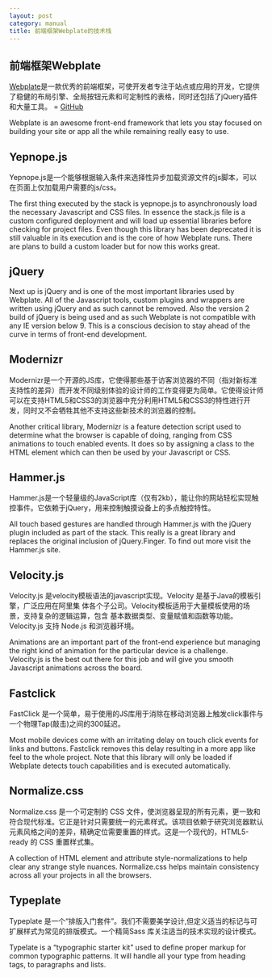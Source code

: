 ```yaml
---
layout: post
category: manual
title: 前端框架Webplate的技术栈
---
```


## 前端框架Webplate ##

[Webplate](http://getwebplate.com/)是一款优秀的前端框架，可使开发者专注于站点或应用的开发，它提供了稳健的布局引擎、全局按钮元素和可定制性的表格，同时还包括了jQuery插件和大量工具。 = [GitHub](https://github.com/chrishumboldt/webplate)

Webplate is an awesome front-end framework that lets you stay focused on building your site or app all the while remaining really easy to use.

## Yepnope.js ##

Yepnope.js是一个能够根据输入条件来选择性异步加载资源文件的js脚本，可以在页面上仅加载用户需要的js/css。

The first thing executed by the stack is yepnope.js to asynchronously load the necessary Javascript and CSS files. In essence the stack.js file is a custom configured deployment and will load up essential libraries before checking for project files. Even though this library has been deprecated it is still valuable in its execution and is the core of how Webplate runs. There are plans to build a custom loader but for now this works great.

## jQuery ##

Next up is jQuery and is one of the most important libraries used by Webplate. All of the Javascript tools, custom plugins and wrappers are written using jQuery and as such cannot be removed. Also the version 2 build of jQuery is being used and as such Webplate is not compatible with any IE version below 9. This is a conscious decision to stay ahead of the curve in terms of front-end development.

## Modernizr ##

Modernizr是一个开源的JS库，它使得那些基于访客浏览器的不同（指对新标准支持性的差异）而开发不同级别体验的设计师的工作变得更为简单。它使得设计师可以在支持HTML5和CSS3的浏览器中充分利用HTML5和CSS3的特性进行开发，同时又不会牺牲其他不支持这些新技术的浏览器的控制。

Another critical library, Modernizr is a feature detection script used to determine what the browser is capable of doing, ranging from CSS animations to touch enabled events. It does so by assigning a class to the HTML element which can then be used by your Javascript or CSS.

## Hammer.js ##

Hammer.js是一个轻量级的JavaScript库（仅有2kb），能让你的网站轻松实现触控事件。它依赖于jQuery，用来控制触摸设备上的多点触控特性。

All touch based gestures are handled through Hammer.js with the jQuery plugin included as part of the stack. This really is a great library and replaces the original inclusion of jQuery.Finger. To find out more visit the Hammer.js site.

## Velocity.js ##

Velocity.js 是velocity模板语法的javascript实现。Velocity 是基于Java的模板引擎，广泛应用在阿里集 体各个子公司。Velocity模板适用于大量模板使用的场景，支持复杂的逻辑运算，包含 基本数据类型、变量赋值和函数等功能。Velocity.js 支持 Node.js 和浏览器环境。

Animations are an important part of the front-end experience but managing the right kind of animation for the particular device is a challenge. Velocity.js is the best out there for this job and will give you smooth Javascript animations across the board.

## Fastclick ##

FastClick 是一个简单，易于使用的JS库用于消除在移动浏览器上触发click事件与一个物理Tap(敲击)之间的300延迟。

Most mobile devices come with an irritating delay on touch click events for links and buttons. Fastclick removes this delay resulting in a more app like feel to the whole project. Note that this library will only be loaded if Webplate detects touch capabilities and is executed automatically.

## Normalize.css ##

Normalize.css 是一个可定制的 CSS 文件，使浏览器呈现的所有元素，更一致和符合现代标准。它正是针对只需要统一的元素样式。该项目依赖于研究浏览器默认元素风格之间的差异，精确定位需要重置的样式。这是一个现代的，HTML5-ready 的 CSS 重置样式集。

A collection of HTML element and attribute style-normalizations to help clear any strange style nuances. Normalize.css helps maintain consistency across all your projects in all the browsers.

## Typeplate ##

Typeplate 是一个“排版入门套件”。我们不需要美学设计,但定义适当的标记与可扩展样式为常见的排版模式。一个精简Sass 库关注适当的技术实现的设计模式。

Typelate is a “typographic starter kit” used to define proper markup for common typographic patterns. It will handle all your type from heading tags, to paragraphs and lists.